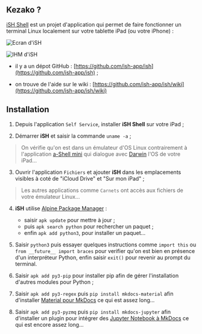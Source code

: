 ## Kezako ?

[iSH Shell](https://ish.app/) est un projet d'application qui permet de faire fonctionner un terminal Linux localement sur votre tablette iPad (ou votre iPhone) :

![Ecran d'iSH](https://ish.app/assets/front-ipad.webp)

![IHM d'iSH](https://ish.app/assets/iphone-keyboard.webp)

- il y a un dépot GitHub : [https://github.com/ish-app/ish](https://github.com/ish-app/ish) ;

- on trouve de l'aide sur le wiki : [https://github.com/ish-app/ish/wiki](https://github.com/ish-app/ish/wiki)


## Installation

1. Depuis l'application `Self Service`, installer **iSH Shell** sur votre iPad ;

2. Démarrer **iSH** et saisir la commande `uname -a` ;
> On vérifie qu'on est dans un émulateur d'OS Linux contrairement à l'application [a-Shell mini](https://apps.apple.com/fr/app/a-shell-mini/id1543537943?l=en#?platform=ipad) qui dialogue avec [Darwin](https://fr.wikipedia.org/wiki/Darwin_(informatique)) l'OS de votre iPad...

3. Ouvrir l'application `Fichiers` et ajouter **iSH** dans les emplacements visibles à coté de "iCloud Drive" et "Sur mon iPad" ;
> Les autres applications comme `Carnets` ont accès aux fichiers de votre émulateur Linux...

4. **iSH** utilise [Alpine Package Manager](https://wiki.alpinelinux.org/wiki/Alpine_Linux_package_management) :
    - saisir `apk update` pour mettre à jour ;
    - puis `apk search python` pour rechercher un paquet ;
    - enfin `apk add python3`, pour installer un paquet...

5. Saisir `python3` puis essayer quelques instructions comme `import this` ou `from __future__ import braces` pour verifier qu'on est bien en présence d'un interpréteur Python, enfin saisir `exit()` pour revenir au prompt du terminal.

6. Saisir `apk add py3-pip` pour installer pip afin de gérer l'installation d'autres modules pour Python ;

7. Saisir `apk add py3-regex` puis `pip install mkdocs-material` afin d'installer [Material pour MkDocs](https://squidfunk.github.io/mkdocs-material/) ce qui est assez long...

8. Saisir `apk add py3-pyzmq` puis `pip install mkdocs-jupyter` afin d'installer un plugin pour intégrer des [Jupyter Notebook à MkDocs](https://github.com/danielfrg/mkdocs-jupyter) ce qui est encore assez long...









